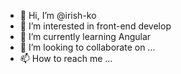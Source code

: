 - 👋 Hi, I’m @irish-ko
- 👀 I’m interested in front-end develop
- 🌱 I’m currently learning Angular
- 💞️ I’m looking to collaborate on ...
- 📫 How to reach me ...

<!---
irish-ko/irish-ko is a ✨ special ✨ repository because its `README.md` (this file) appears on your GitHub profile.
You can click the Preview link to take a look at your changes.
--->
